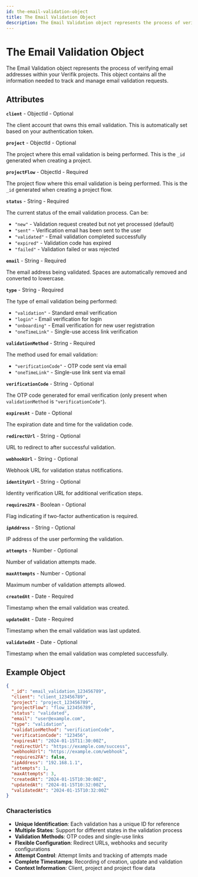 ```yaml
---
id: the-email-validation-object
title: The Email Validation Object
description: The Email Validation object represents the process of verifying email addresses within your Verifik projects
---
```


# The Email Validation Object

The Email Validation object represents the process of verifying email addresses within your Verifik projects. This object contains all the information needed to track and manage email validation requests.

## Attributes

**`client`** - ObjectId - Optional

The client account that owns this email validation. This is automatically set based on your authentication token.

**`project`** - ObjectId - Optional

The project where this email validation is being performed. This is the `_id` generated when creating a project.

**`projectFlow`** - ObjectId - Required

The project flow where this email validation is being performed. This is the `_id` generated when creating a project flow.

**`status`** - String - Required

The current status of the email validation process. Can be:

* `"new"` - Validation request created but not yet processed (default)
* `"sent"` - Verification email has been sent to the user
* `"validated"` - Email validation completed successfully
* `"expired"` - Validation code has expired
* `"failed"` - Validation failed or was rejected

**`email`** - String - Required

The email address being validated. Spaces are automatically removed and converted to lowercase.

**`type`** - String - Required

The type of email validation being performed:

* `"validation"` - Standard email verification
* `"login"` - Email verification for login
* `"onboarding"` - Email verification for new user registration
* `"oneTimeLink"` - Single-use access link verification

**`validationMethod`** - String - Required

The method used for email validation:

* `"verificationCode"` - OTP code sent via email
* `"oneTimeLink"` - Single-use link sent via email

**`verificationCode`** - String - Optional

The OTP code generated for email verification (only present when `validationMethod` is `"verificationCode"`).

**`expiresAt`** - Date - Optional

The expiration date and time for the validation code.

**`redirectUrl`** - String - Optional

URL to redirect to after successful validation.

**`webhookUrl`** - String - Optional

Webhook URL for validation status notifications.

**`identityUrl`** - String - Optional

Identity verification URL for additional verification steps.

**`requires2FA`** - Boolean - Optional

Flag indicating if two-factor authentication is required.

**`ipAddress`** - String - Optional

IP address of the user performing the validation.

**`attempts`** - Number - Optional

Number of validation attempts made.

**`maxAttempts`** - Number - Optional

Maximum number of validation attempts allowed.

**`createdAt`** - Date - Required

Timestamp when the email validation was created.

**`updatedAt`** - Date - Required

Timestamp when the email validation was last updated.

**`validatedAt`** - Date - Optional

Timestamp when the email validation was completed successfully.

## Example Object

```json
{
  "_id": "email_validation_123456789",
  "client": "client_123456789",
  "project": "project_123456789",
  "projectFlow": "flow_123456789",
  "status": "validated",
  "email": "user@example.com",
  "type": "validation",
  "validationMethod": "verificationCode",
  "verificationCode": "123456",
  "expiresAt": "2024-01-15T11:30:00Z",
  "redirectUrl": "https://example.com/success",
  "webhookUrl": "https://example.com/webhook",
  "requires2FA": false,
  "ipAddress": "192.168.1.1",
  "attempts": 1,
  "maxAttempts": 3,
  "createdAt": "2024-01-15T10:30:00Z",
  "updatedAt": "2024-01-15T10:32:00Z",
  "validatedAt": "2024-01-15T10:32:00Z"
}
```

### Characteristics

- **Unique Identification**: Each validation has a unique ID for reference
- **Multiple States**: Support for different states in the validation process
- **Validation Methods**: OTP codes and single-use links
- **Flexible Configuration**: Redirect URLs, webhooks and security configurations
- **Attempt Control**: Attempt limits and tracking of attempts made
- **Complete Timestamps**: Recording of creation, update and validation
- **Context Information**: Client, project and project flow data